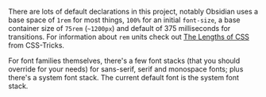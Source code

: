 There are lots of default declarations in this project, notably Obsidian uses a base space of `1rem` for most things, `100%` for an initial `font-size`, a base container size of `75rem` (`~1200px`) and default of 375 milliseconds for transitions. For information about `rem` units check out [The Lengths of CSS](https://css-tricks.com/the-lengths-of-css/#article-header-id-7) from CSS-Tricks.

For font families themselves, there's a few font stacks (that you should override for your needs) for sans-serif, serif and monospace fonts; plus there's a system font stack. The current default font is the system font stack.
